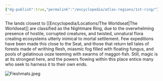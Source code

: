 ```yaml
---
{"dg-publish":true,"permalink":"/encyclopedia/atlas-regions/1st-ring/"}
---
```


The lands closest to [[Encyclopedia/Locations/The Worldseat\|The Worldseat]] are classified as the Nightmare Ring, due to the overwhelming presence of hostile, corrupted creatures, and twisted, unnatural flora creating ecosystems utterly inimical to mortal settlement. Few expeditions have been made this close to the Seat, and those that return tell tales of forests made of writhing flesh, miasmic fog filled with floating fungus, and pools of gelatinous ooze teeming with swarms of maggot-fish. Still, magic is at its strongest here, and the powers flowing within this place entice many who seek to harness it to their own ends.

![Fleshmats.jpeg](/img/user/Images/Fleshmats.jpeg)